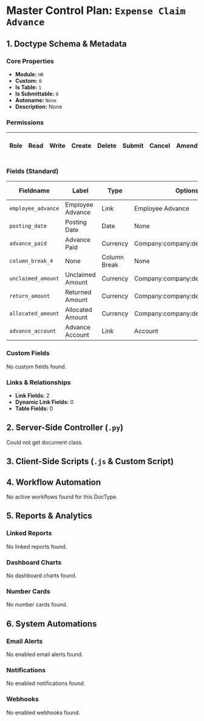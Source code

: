 # Master Control Plan: `Expense Claim Advance`

## 1. Doctype Schema & Metadata

### Core Properties
- **Module:** `HR`
- **Custom:** `0`
- **Is Table:** `1`
- **Is Submittable:** `0`
- **Autoname:** `None`
- **Description:** None

### Permissions
| Role | Read | Write | Create | Delete | Submit | Cancel | Amend | Report | Import | Export | Print | Email | Share | Set User Perms |
|---|---|---|---|---|---|---|---|---|---|---|---|---|---|---|


### Fields (Standard)
| Fieldname | Label | Type | Options | Required | Hidden | Read Only | Default | Description |
|---|---|---|---|---|---|---|---|---|
| `employee_advance` | Employee Advance | Link | Employee Advance | ✅ |  |  | None | None |
| `posting_date` | Posting Date | Date | None |  |  | ✅ | None | None |
| `advance_paid` | Advance Paid | Currency | Company:company:default_currency |  |  | ✅ | None | None |
| `column_break_4` | None | Column Break | None |  |  |  | None | None |
| `unclaimed_amount` | Unclaimed Amount | Currency | Company:company:default_currency | ✅ |  | ✅ | None | None |
| `return_amount` | Returned Amount | Currency | Company:company:default_currency |  |  | ✅ | None | None |
| `allocated_amount` | Allocated Amount | Currency | Company:company:default_currency |  |  |  | None | None |
| `advance_account` | Advance Account | Link | Account |  | ✅ |  | None | None |


### Custom Fields
No custom fields found.


### Links & Relationships
- **Link Fields:** 2
- **Dynamic Link Fields:** 0
- **Table Fields:** 0

## 2. Server-Side Controller (`.py`)
Could not get document class.


## 3. Client-Side Scripts (`.js` & Custom Script)




## 4. Workflow Automation
No active workflows found for this DocType.


## 5. Reports & Analytics
### Linked Reports
No linked reports found.


### Dashboard Charts
No dashboard charts found.


### Number Cards
No number cards found.


## 6. System Automations
### Email Alerts
No enabled email alerts found.


### Notifications
No enabled notifications found.


### Webhooks
No enabled webhooks found.
